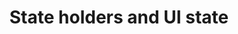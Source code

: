 ---
layout: default
title: State holders and UI state
grand_parent: Guide to app architecture
nav_order: 3
parent: Ui layer
---